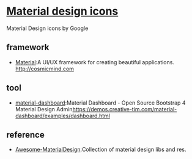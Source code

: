# [Material design icons](https://github.com/google/material-design-icons)

Material Design icons by Google

## framework

* [Material](https://github.com/CosmicMind/Material):A UI/UX framework for creating beautiful applications. <http://cosmicmind.com>

## tool

* [material-dashboard](https://github.com/creativetimofficial/material-dashboard):Material Dashboard - Open Source Bootstrap 4 Material Design Admin<https://demos.creative-tim.com/material-dashboard/examples/dashboard.html>

## reference

* [Awesome-MaterialDesign](https://github.com/lightSky/Awesome-MaterialDesign):Collection of material design libs and res.
